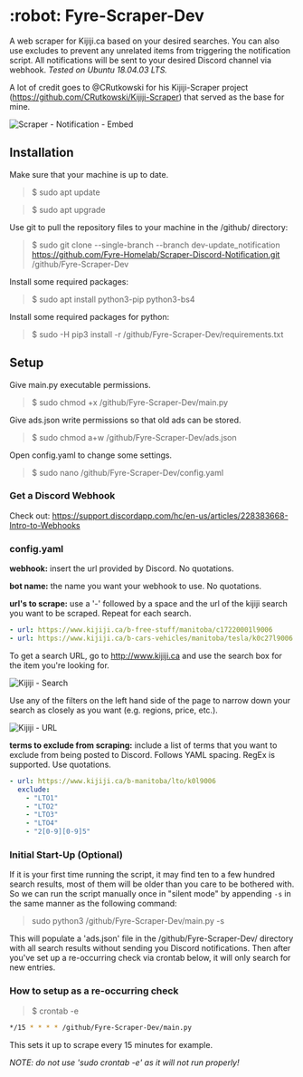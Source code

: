 <h1>:robot: Fyre-Scraper-Dev</h1>

A web scraper for Kijiji.ca based on your desired searches. You can also use excludes to prevent any unrelated items from triggering the notification script.
All notifications will be sent to your desired Discord channel via webhook.
*Tested on Ubuntu 18.04.03 LTS.*

A lot of credit goes to @CRutkowski for his Kijiji-Scraper project (https://github.com/CRutkowski/Kijiji-Scraper) that served as the base for mine.

![Scraper - Notification - Embed](https://user-images.githubusercontent.com/58180427/69883816-73c8ed00-129b-11ea-9dd8-c02a9fbb76e2.png)


<h2>Installation</h2>

Make sure that your machine is up to date.
>$ sudo apt update

>$ sudo apt upgrade

Use git to pull the repository files to your machine in the /github/ directory:
>$ sudo git clone --single-branch --branch dev-update_notification https://github.com/Fyre-Homelab/Scraper-Discord-Notification.git /github/Fyre-Scraper-Dev

Install some required packages:
>$ sudo apt install python3-pip python3-bs4

Install some required packages for python:
>$ sudo -H pip3 install -r /github/Fyre-Scraper-Dev/requirements.txt


<h2>Setup</h2>

Give main.py executable permissions.
>$ sudo chmod +x /github/Fyre-Scraper-Dev/main.py

Give ads.json write permissions so that old ads can be stored.
>$ sudo chmod a+w /github/Fyre-Scraper-Dev/ads.json

Open config.yaml to change some settings.
>$ sudo nano /github/Fyre-Scraper-Dev/config.yaml


<h3>Get a Discord Webhook</h3>

Check out: https://support.discordapp.com/hc/en-us/articles/228383668-Intro-to-Webhooks


<h3>config.yaml</h3>

**webhook:** insert the url provided by Discord. No quotations.

**bot name:** the name you want your webhook to use. No quotations.

**url's to scrape:** use a '-' followed by a space and the url of the kijiji search you want to be scraped. Repeat for each search.
```YAML
- url: https://www.kijiji.ca/b-free-stuff/manitoba/c17220001l9006
- url: https://www.kijiji.ca/b-cars-vehicles/manitoba/tesla/k0c27l9006
```
To get a search URL, go to http://www.kijiji.ca and use the search box for the item you're looking for.

![Kijiji - Search](https://user-images.githubusercontent.com/58180427/69773229-dd3fe300-1157-11ea-884c-5f5c12b3f874.png)

Use any of the filters on the left hand side of the page to narrow down your search as closely as you want (e.g. regions, price, etc.).

![Kijiji - URL](https://user-images.githubusercontent.com/58180427/69773238-e16c0080-1157-11ea-8105-797037bb5687.png)

**terms to exclude from scraping:** include a list of terms that you want to exclude from being posted to Discord. Follows YAML spacing. RegEx is supported. Use quotations.
```YAML
- url: https://www.kijiji.ca/b-manitoba/lto/k0l9006
  exclude:
    - "LTO1"
    - "LTO2"
    - "LTO3"
    - "LTO4"
    - "2[0-9][0-9]5"
```


<h3>Initial Start-Up (Optional)</h3>

If it is your first time running the script, it may find ten to a few hundred search results, most of them will be older than you care to be bothered with.
So we can run the script manually once in "silent mode" by appending `-s` in the same manner as the following command:

> sudo python3 /github/Fyre-Scraper-Dev/main.py -s

This will populate a 'ads.json' file in the /github/Fyre-Scraper-Dev/ directory with all search results without sending you Discord notifications.
Then after you've set up a re-occurring check via crontab below, it will only search for new entries.


<h3>How to setup as a re-occurring check</h3>

>$ crontab -e
```bash
*/15 * * * * /github/Fyre-Scraper-Dev/main.py
```
This sets it up to scrape every 15 minutes for example.

*NOTE: do not use 'sudo crontab -e' as it will not run properly!*